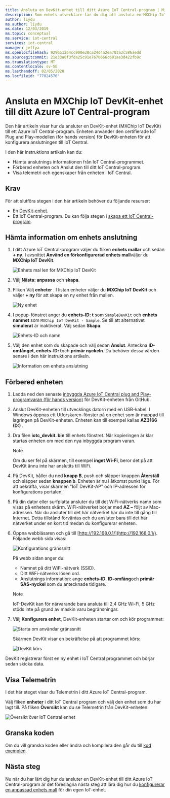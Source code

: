 ```yaml
---
title: Ansluta en DevKit-enhet till ditt Azure IoT Central-program | Microsoft Docs
description: Som enhets utvecklare lär du dig att ansluta en MXChip IoT DevKit-enhet till ditt Azure IoT Central-program med IoT Plug and Play (för hands version).
author: liydu
ms.author: liydu
ms.date: 12/03/2019
ms.topic: conceptual
ms.service: iot-central
services: iot-central
manager: jeffya
ms.openlocfilehash: 929651264cc900e38ca24d4a2ea703a3c586aedd
ms.sourcegitcommit: 21e33a0f3fda25c91e7670666c601ae3d422fb9c
ms.translationtype: MT
ms.contentlocale: sv-SE
ms.lasthandoff: 02/05/2020
ms.locfileid: "77024576"
---
```

# <a name="connect-an-mxchip-iot-devkit-device-to-your-azure-iot-central-application"></a>Ansluta en MXChip IoT DevKit-enhet till ditt Azure IoT Central-program

Den här artikeln visar hur du ansluter en DevKit-enhet (MXChip IoT DevKit) till ett Azure IoT Central-program. Enheten använder den certifierade IoT Plug and Play-modellen (för hands version) för DevKit-enheten för att konfigurera anslutningen till IoT Central.

I den här instruktions artikeln kan du:

- Hämta anslutnings informationen från IoT Central-programmet.
- Förbered enheten och Anslut den till ditt IoT Central-program.
- Visa telemetri och egenskaper från enheten i IoT Central.

## <a name="prerequisites"></a>Krav

För att slutföra stegen i den här artikeln behöver du följande resurser:

- En [DevKit-enhet](https://aka.ms/iot-devkit-purchase).
- Ett IoT Central-program. Du kan följa stegen i [skapa ett IoT Central-program](./quick-deploy-iot-central.md).

## <a name="get-device-connection-details"></a>Hämta information om enhets anslutning

1. I ditt Azure IoT Central-program väljer du fliken **enhets mallar** och sedan **+ ny**. I avsnittet **Använd en förkonfigurerad enhets mall**väljer du **MXChip IoT DevKit**.

    ![Enhets mal len för MXChip IoT DevKit](media/howto-connect-devkit/device-template.png)

1. Välj **Nästa: anpassa** och **skapa**.

1. Fliken Välj **enheter** . I listan enheter väljer du **MXChip IoT DevKit** och väljer **+ ny** för att skapa en ny enhet från mallen.

    ![Ny enhet](media/howto-connect-devkit/new-device.png)

1. I popup-fönstret anger du **enhets-ID: t** som `SampleDevKit` och **enhets namnet** som `MXChip IoT DevKit - Sample`. Se till att alternativet **simulerat** är inaktiverat. Välj sedan **Skapa**.

    ![Enhets-ID och namn](media/howto-connect-devkit/device-id-name.png)

1. Välj den enhet som du skapade och välj sedan **Anslut**. Anteckna **ID-omfånget**, **enhets-ID: t**och **primär nyckeln**. Du behöver dessa värden senare i den här instruktions artikeln.

    ![Information om enhets anslutning](media/howto-connect-devkit/device-connection-info.png)

## <a name="prepare-the-device"></a>Förbered enheten

1. Ladda ned den senaste [inbyggda Azure IoT Central plug and Play-programvaran (för hands version)](https://github.com/Azure-Samples/mxchip-iot-devkit-pnp/raw/master/bin/iotc_devkit.bin) för DevKit-enheten från GitHub.

1. Anslut DevKit-enheten till utvecklings datorn med en USB-kabel. I Windows öppnas ett Utforskaren-fönster på en enhet som är mappad till lagringen på DevKit-enheten. Enheten kan till exempel kallas **AZ3166 (D:)** .

1. Dra filen **iotc_devkit. bin** till enhets fönstret. När kopieringen är klar startas enheten om med den nya inbyggda program varan.

    > [!NOTE]
    > Om du ser fel på skärmen, till exempel **inget Wi-Fi**, beror det på att DevKit ännu inte har anslutits till WiFi.

1. På DevKit, håller du ned **knapp B**, push och släpper knappen **Återställ** och släpper sedan **knappen b**. Enheten är nu i åtkomst punkt läge. För att bekräfta, visar skärmen "IoT DevKit-AP" och IP-adressen för konfigurations portalen.

1. På din dator eller surfplatta ansluter du till det WiFi-nätverks namn som visas på enhetens skärm. WiFi-nätverket börjar med **AZ –** följt av Mac-adressen. När du ansluter till det här nätverket har du inte till gång till Internet. Detta tillstånd förväntas och du ansluter bara till det här nätverket under en kort tid medan du konfigurerar enheten.

1. Öppna webbläsaren och gå till [http://192.168.0.1/](http://192.168.0.1/). Följande webb sida visas:

    ![Konfigurations gränssnitt](media/howto-connect-devkit/config-ui.png)

    På webb sidan anger du:

    - Namnet på ditt WiFi-nätverk (SSID).
    - Ditt WiFi-nätverks lösen ord.
    - Anslutnings information: ange **enhets-ID**, **ID-omfång**och **primär SAS-nyckel** som du antecknade tidigare.

    > [!NOTE]
    > IoT-DevKit kan för närvarande bara ansluta till 2,4 GHz Wi-Fi, 5 GHz stöds inte på grund av maskin varu begränsningar.

1. Välj **Konfigurera enhet**, DevKit-enheten startar om och kör programmet:

    ![Starta om användar gränssnitt](media/howto-connect-devkit/reboot-ui.png)

    Skärmen DevKit visar en bekräftelse på att programmet körs:

    ![DevKit körs](media/howto-connect-devkit/devkit-running.png)

DevKit registrerar först en ny enhet i IoT Central programmet och börjar sedan skicka data.

## <a name="view-the-telemetry"></a>Visa Telemetrin

I det här steget visar du Telemetrin i ditt Azure IoT Central-program.

Välj fliken **enheter** i ditt IoT Central program och välj den enhet som du har lagt till. På fliken **Översikt** kan du se Telemetrin från DevKit-enheten:

![Översikt över IoT Central enhet](media/howto-connect-devkit/mxchip-overview-page.png)

## <a name="review-the-code"></a>Granska koden

Om du vill granska koden eller ändra och kompilera den går du till [kod exemplen](https://docs.microsoft.com/samples/azure-samples/mxchip-iot-devkit-pnp/sample/).

## <a name="next-steps"></a>Nästa steg

Nu när du har lärt dig hur du ansluter en DevKit-enhet till ditt Azure IoT Central-program är det föreslagna nästa steg att lära dig hur du [konfigurerar en anpassad enhets mall](./howto-set-up-template.md) för din egen IoT-enhet.
